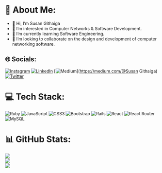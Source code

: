 # 💫 About Me:
- 👋 Hi, I’m Susan Githaiga
- 👀 I’m interested in Computer Networks & Software Development.
- 🌱 I’m currently learning Software Engineering.
- 💞️ I’m looking to collaborate on the design and development of computer networking software.

## 🌐 Socials:
[![Instagram](https://img.shields.io/badge/Instagram-%23E4405F.svg?logo=Instagram&logoColor=white)](https://instagram.com/githaiga_sn) [![LinkedIn](https://img.shields.io/badge/LinkedIn-%230077B5.svg?logo=linkedin&logoColor=white)](https://linkedin.com/in/nkedin.com/in/susan-githaiga-2832b11aa/) [![Medium](https://img.shields.io/badge/Medium-12100E?logo=medium&logoColor=white)](https://medium.com/@Susan Githaiga) [![Twitter](https://img.shields.io/badge/Twitter-%231DA1F2.svg?logo=Twitter&logoColor=white)](https://twitter.com/@Su_Githaiga) 

# 💻 Tech Stack:
![Ruby](https://img.shields.io/badge/ruby-%23CC342D.svg?style=for-the-badge&logo=ruby&logoColor=white) ![JavaScript](https://img.shields.io/badge/javascript-%23323330.svg?style=for-the-badge&logo=javascript&logoColor=%23F7DF1E) ![CSS3](https://img.shields.io/badge/css3-%231572B6.svg?style=for-the-badge&logo=css3&logoColor=white) ![Bootstrap](https://img.shields.io/badge/bootstrap-%23563D7C.svg?style=for-the-badge&logo=bootstrap&logoColor=white) ![Rails](https://img.shields.io/badge/rails-%23CC0000.svg?style=for-the-badge&logo=ruby-on-rails&logoColor=white) ![React](https://img.shields.io/badge/react-%2320232a.svg?style=for-the-badge&logo=react&logoColor=%2361DAFB) ![React Router](https://img.shields.io/badge/React_Router-CA4245?style=for-the-badge&logo=react-router&logoColor=white) ![MySQL](https://img.shields.io/badge/mysql-%2300f.svg?style=for-the-badge&logo=mysql&logoColor=white)
# 📊 GitHub Stats:
![](https://github-readme-stats.vercel.app/api?username=SusanGithaigaN&theme=dark&hide_border=false&include_all_commits=true&count_private=false)<br/>
![](https://github-readme-streak-stats.herokuapp.com/?user=SusanGithaigaN&theme=dark&hide_border=false)<br/>
![](https://github-readme-stats.vercel.app/api/top-langs/?username=SusanGithaigaN&theme=dark&hide_border=false&include_all_commits=true&count_private=false&layout=compact)
